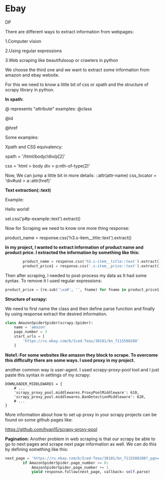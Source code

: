# Ebay
DP

There are different ways to extract information from webpages:

1.Computer vision

2.Using regular expressions

3.Web scraping like beautifulsoup or crawlers in python

We choose the third one and we want to extract some information from amazon and ebay website.

For this we need to know a little bit of css or xpath and the structure of scrapy library in python.

**In xpath:**

@ represents "attribute"
examples:
@class

@id

@href

Some examples:

Xpath and CSS equivalency:

xpath = '/html/body//div/p[2]'

css = 'html > body div > p:nth-of-type(2)'


Now, We can jump a little bit in more details:
::attr(attr-name)
css_locator = 'div#uid > a::attr(href)'

**Text extraction(::text)**

Example:

Hello world!

sel.css('p#p-example::text').extract()

Now for Scraping we need to know one more thing response:

product_name = response.css('h3.s-item__title::text').extract()

**In my project, I wanted to extract information of product name and product price. I extracted the information by something like this:**

```python
        product_name = response.css('h3.s-item__title::text').extract()
        product_price1 = response.css('.s-item__price::text').extract()
```

Then after scraping, I needed to post-process my data as It had some syntax. To remove it I used regular expressions:

```python
product_price = [re.sub('\xa0', '', fname) for fname in product_price1]
```

**Structure of scrapy:**

We need to first name the class and then define parse function and finally by using response extract the desired information.

```python
class AmazonSpiderSpider(scrapy.Spider):
    name = 'amazon'
    page_number = 3
    start_urls = [
        'https://ru.ebay.com/b/Iced-Teas/38181/bn_7115588208'
    ]
```

**Note1.:For some websites like amazon they block to scrape. To overcome this difficulty there are some ways. I used proxy in my project.**

another common way is user-agent. I used scrapy-proxy-pool tool and I just paste this syntax in settings of my scrapy:

```
DOWNLOADER_MIDDLEWARES = {
    # ...
    'scrapy_proxy_pool.middlewares.ProxyPoolMiddleware': 610,
    'scrapy_proxy_pool.middlewares.BanDetectionMiddleware': 620,
    # ...
}
```

More information about how to set up proxy in your scrapy projects can be found on some github pages like:

https://github.com/hyan15/scrapy-proxy-pool

**Pagination:**
Another problem in web scraping is that our scrapy be able to go to next pages and scrape next page information as well. 
We can do this by defining something like this:
```python
next_page = 'https://ru.ebay.com/b/Iced-Teas/38181/bn_7115588208?_pgn='+ str(AmazonSpiderSpider.page_number)
        if AmazonSpiderSpider.page_number <= 8:
            AmazonSpiderSpider.page_number += 1
            yield response.follow(next_page, callback= self.parse)
```
